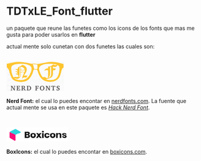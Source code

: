 # TDTxLE_Font_flutter 

un paquete que reune las funetes como los icons de los fonts que mas me gusta para poder usarlos en **flutter**

actual mente solo cunetan con dos funetes las cuales son:

<br>
<img src="NERD_FONTS.png" width="150px" />

**Nerd Font:** 
el cual lo puedes encontar en [nerdfonts.com](https://www.nerdfonts.com). La fuente que actual mente se usa en este paquete es [*Hack Nerd Font*](https://github.com/ryanoasis/nerd-fonts/releases/download/v2.1.0/Hack.zip).

<br>

![asd](boxIcons.png) 

**BoxIcons:**
el cual lo puedes encontar en [boxicons.com](https://boxicons.com/).